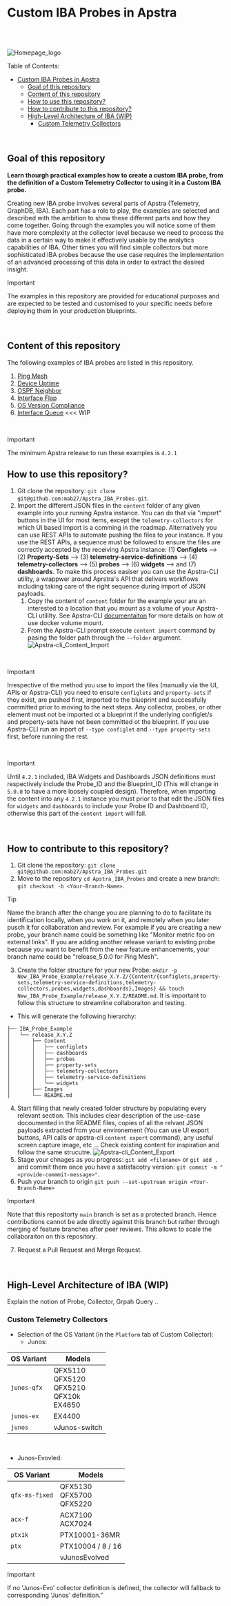 # Custom IBA Probes in Apstra
<br>
<br>

![Homepage_logo](_Images/Homepage_logo.png) 


Table of Contents:
- [Custom IBA Probes in Apstra](#custom-iba-probes-in-apstra)
  - [Goal of this repository](#goal-of-this-repository)
  - [Content of this repository](#content-of-this-repository)
  - [How to use this repository?](#how-to-use-this-repository)
  - [How to contribute to this repository?](#how-to-contribute-to-this-repository)
  - [High-Level Architecture of IBA (WIP)](#high-level-architecture-of-iba-wip)
    - [Custom Telemetry Collectors](#custom-telemetry-collectors)

<!-- To do (WIP Mehdi):

- Enhance OS_Compliance check probe with real example

- OPSF Neighbor Check
  - Enhance the configlet, leverage Device-Context and add a Property-set.
  - Enhance the probe to use State_Check processor to check for neighbour not in Full state.

- Interface flap
    - Report the bug on APIs for Widgets

- Interface Queue.
    - Find a device with running traffic to execute the command on, get the output and document it. 
    - Design the probe. 

- Github actions:
  - Investigate automation. Example check that .json files are proper JSON, check that Images directory only contains .png, check that a folder is in a gi ven sturcture.

- Examples to add (Roadmap field to make it public).
  - BFD telemetry (less important, since already documented)
  - RoCEv2  We should have a public roadmap 
  - VRF Scale https://apstrktr.atlassian.net/browse/RFE-2016
  - "show pfe vxlan nh-usage" if any possible with some hacks
  - Probe to monitor Route Table sizes - RIB/FIB > RFE-2511.
  - "show ddos-protection protocols" from UHS experience
  - Monitor the Routing Engine status
  - show system alarms or show chassis alarms (discussed with Boris)

-->


<br>

## Goal of this repository

**Learn thourgh practical examples how to create a custom IBA probe, from the definition of a Custom Telemetry Collector to using it in a Custom IBA probe.**

Creating new IBA probe involves several parts of Apstra (Telemetry, GraphDB, IBA). Each part has a role to play, the examples are selected and described with the ambition to show these different parts and how they come together. Going through the examples you will notice some of them have more complexity at the collector level because we need to process the data in a certain way to make it effectively usable by the analytics capabilities of IBA. Other times you will find simple collectors but more sophisticated IBA probes because the use case requires the implementation of an advanced processing of this data in order to extract the desired insight.

> [!IMPORTANT]
> The examples in this repository are provided for educational purposes and are expected to be tested and customised to your specific needs before deploying them in your production blueprints.

<br>

## Content of this repository
The following examples of IBA probes are listed in this repository.

1) [Ping Mesh](Ping_Mesh/release_4.2.1/README.md) 
2) [Device Uptime](Device_Uptime/release_4.2.1/README.md) 
3) [OSPF Neighbor](OSPF_Neighbor/release_4.2.1/README.md)
4) [Interface Flap](Interface_Flap/release_4.2.1/README.md)
5) [OS Version Compliance](OS_Version_Compliance/release_4.2.1/README.md)
6) [Interface Queue](Interface_Queue/release_4.2.1/README.md) <<< WIP

<br>

> [!IMPORTANT]
> The minimum Apstra release to run these examples is `4.2.1`

## How to use this repository?
1) Git clone the repository: `git clone git@github.com:mab27/Apstra_IBA_Probes.git`.
2) Import the different JSON files in the `content` folder of any given example into your running Apstra instance. You can do that via "import" buttons in the UI for most items, except the `telemetry-collectors` for which UI based import is a comming in the roadmap. Alternatively you can use REST APIs to automate pushing the files to your instance. If you use the REST APIs, a sequence must be followed to ensure the files are correctly accepted by the receiving Apstra instance: (1) **Configlets** --> (2) **Property-Sets** --> (3) **telemetry-service-definitions** --> (4) **telemetry-collectors** --> (5) **probes** --> (6) **widgets** --> and (7) **dashboards**. To make this process easiser you can use the Apstra-CLI utility, a wrappwer around Aprstra's API that delivers workflows including taking care of the right sequence during import of JSON payloads.
   1) Copy the content of `content` folder for the example your are an interested to a location that you mount as a volume of your Apstra-CLI utililty. See Apstra-CLI [documentaiton](https://www.juniper.net/documentation/us/en/software/apstra4.2/apstra-user-guide/topics/topic-map/apstra-cli.html) for more details on how ot use docker volume mount.
   2) From the Apstra-CLI prompt execute `content import` command by pasing the folder path through the `--folder` argument.
![Apstra-cli_Content_Import](_Images/Apstra-cli_Content_Import.png)

<br>

> [!IMPORTANT]
> Irrespective of the method you use to import the files (manually via the UI, APIs or Apstra-CLI) you need to ensure `configlets` and `property-sets` if they exist, are pushed first, imported to the blueprint and successfully committed prior to moving to the next steps. Any collector, probes, or other element must not be imported ot a blueprint if the underlying configlet/s and property-sets have not been committed ot the blueprint. If you use Apstra-CLI run an inport of `--type configlet` and `--type property-sets` first, before running the rest.

<br>

> [!IMPORTANT]
> Until `4.2.1` included, IBA Widgets and Dashboards JSON definitions must respectively include the Probe_ID and the Blueprint_ID (This will change in `5.0.0` to have a more loosely coupled design). Therefore, when importing the content into any `4.2.1` instance you must prior to that edit the JSON files for `widgets` and `dashboards` to include your Probe ID and Dashboard ID, otherwise this part of the `content import` will fail. 

<br>

## How to contribute to this repository?
1) Git clone the repository: `git clone git@github.com:mab27/Apstra_IBA_Probes.git`
2) Move to the repository `cd Apstra_IBA_Probes` and create a new branch: `git checkout -b <Your-Branch-Name>`.
> [!TIP]
> Name the branch after the change you are planning to do to facilitate its identification locally, when you work on it, and remotely when you later pusch it for collaboration and review. For example if you are creating a new probe, your branch name could be something like "Monitor metric foo on external links". If you are adding another release variant to existing probe because you want to benefit from the new feature enhancements, your branch name could be "release_5.0.0 for Ping Mesh".
3) Create the folder structure for your new Probe: `mkdir -p New_IBA_Probe_Example/release_X.Y.Z/{Content/{configlets,property-sets,telemetry-service-definitions,telemetry-collectors,probes,widgets,dashboards},Images} && touch New_IBA_Probe_Example/release_X.Y.Z/README.md`. It is important to follow this structure to streamline collaboraiton and testing. 
  - This will generate the following hierarchy:
```
├── IBA_Probe_Example
│   └── release_X.Y.Z
│       ├── Content
│       │   ├── configlets
│       │   ├── dashboards
│       │   ├── probes
│       │   ├── property-sets
│       │   ├── telemetry-collectors
│       │   ├── telemetry-service-definitions
│       │   └── widgets
│       ├── Images
│       └── README.md
```
4) Start filling that newly created folder structure by populating every relevant section. This includes clear description of the use-case docoumented in the README files, copies of all the relvant JSON payloads extracted from your environement (You can use UI export buttons, API calls or apstra-cli `content export` command), any useful screen capture image, etc ... Check existing content for inspiration and follow the same strucutre.
![Apstra-cli_Content_Export](_Images/Apstra-cli_Content_Export.png) 
5) Stage your chnages as you progress: `git add <filename>` or `git add .` and commit them once you have a satisfacotry version: `git commit -m "<provide-commmit-message>"`.
6) Push your branch to origin `git push --set-upstream origin <Your-Branch-Name>`
> [!IMPORTANT]
> Note that this repositorty `main` branch is set as a protected branch. Hence contributions cannot be ade directly against this branch but rather through merging of feature branches after peer reviews. This allows to scale the collaboraiton on this repository.
7) Request a Pull Request and Merge Request.

<br>

## High-Level Architecture of IBA (WIP)
Explain the notion of Probe, Collector, Grpah Query ..

### Custom Telemetry Collectors

- Selection of the OS Variant (in the `Platform` tab of Custom Collector):
  - Junos:

| OS Variant | Models |
| --- | --- |
| `junos-qfx` | QFX5110<br>QFX5120<br>QFX5210<br>QFX10k<br>EX4650 |
| `junos-ex` | EX4400 |
| `junos` | vJunos-switch |

<br>

  - Junos-Evovled:

| OS Variant | Models |
| --- | --- |
| `qfx-ms-fixed` | QFX5130<br>QFX5700<br>QFX5220 |
| `acx-f` | ACX7100<br>ACX7024 |
| `ptx1k` | PTX10001-36MR |
| `ptx` | PTX10004 / 8 / 16 |
|  | vJunosEvolved |


> [!IMPORTANT]
> If no 'Junos-Evo' collector definition is defined, the collector will fallback to corresponding 'Junos' definition.”